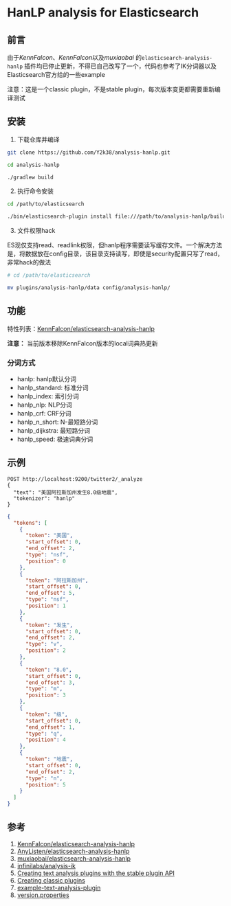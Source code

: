 HanLP analysis for Elasticsearch
==================================

## 前言

由于*KennFalcon*、*KennFalcon*以及*muxiaobai* 的`elasticsearch-analysis-hanlp`
插件均已停止更新，不得已自己改写了一个，代码也参考了IK分词器以及Elasticsearch官方给的一些example

注意：这是一个classic plugin，不是stable plugin，每次版本变更都需要重新编译测试

## 安装

1. 下载仓库并编译

```bash
git clone https://github.com/Y2k38/analysis-hanlp.git

cd analysis-hanlp

./gradlew build
```

2. 执行命令安装

```bash
cd /path/to/elasticsearch

./bin/elasticsearch-plugin install file:///path/to/analysis-hanlp/build/distributions/elasticsearch-analysis-hanlp-x.y.z.zip
```

3. 文件权限hack

ES现仅支持read、readlink权限，但hanlp程序需要读写缓存文件。一个解决方法是，将数据放在config目录，该目录支持读写，即使是security配置只写了read，非常hack的做法

```bash
# cd /path/to/elasticsearch

mv plugins/analysis-hanlp/data config/analysis-hanlp/
```

## 功能

特性列表：[KennFalcon/elasticsearch-analysis-hanlp](https://github.com/KennFalcon/elasticsearch-analysis-hanlp)

**注意：** 当前版本移除KennFalcon版本的local词典热更新

### 分词方式

* hanlp: hanlp默认分词
* hanlp_standard: 标准分词
* hanlp_index: 索引分词
* hanlp_nlp: NLP分词
* hanlp_crf: CRF分词
* hanlp_n_short: N-最短路分词
* hanlp_dijkstra: 最短路分词
* hanlp_speed: 极速词典分词

## 示例

```text
POST http://localhost:9200/twitter2/_analyze
{
  "text": "美国阿拉斯加州发生8.0级地震",
  "tokenizer": "hanlp"
}
```

```json
{
  "tokens": [
    {
      "token": "美国",
      "start_offset": 0,
      "end_offset": 2,
      "type": "nsf",
      "position": 0
    },
    {
      "token": "阿拉斯加州",
      "start_offset": 0,
      "end_offset": 5,
      "type": "nsf",
      "position": 1
    },
    {
      "token": "发生",
      "start_offset": 0,
      "end_offset": 2,
      "type": "v",
      "position": 2
    },
    {
      "token": "8.0",
      "start_offset": 0,
      "end_offset": 3,
      "type": "m",
      "position": 3
    },
    {
      "token": "级",
      "start_offset": 0,
      "end_offset": 1,
      "type": "q",
      "position": 4
    },
    {
      "token": "地震",
      "start_offset": 0,
      "end_offset": 2,
      "type": "n",
      "position": 5
    }
  ]
}
```

## 参考

1. [KennFalcon/elasticsearch-analysis-hanlp](https://github.com/KennFalcon/elasticsearch-analysis-hanlp)
2. [AnyListen/elasticsearch-analysis-hanlp](https://github.com/AnyListen/elasticsearch-analysis-hanlp)
3. [muxiaobai/elasticsearch-analysis-hanlp](https://github.com/muxiaobai/elasticsearch-analysis-hanlp)
4. [infinilabs/analysis-ik](https://github.com/infinilabs/analysis-ik)
5. [Creating text analysis plugins with the stable plugin API](https://www.elastic.co/guide/en/elasticsearch/plugins/current/creating-stable-plugins.html)
6. [Creating classic plugins](https://www.elastic.co/guide/en/elasticsearch/plugins/current/creating-classic-plugins.html)
7. [example-text-analysis-plugin](https://www.elastic.co/guide/en/elasticsearch/plugins/8.15/example-text-analysis-plugin.html)
8. [version.properties](https://github.com/elastic/elasticsearch/blob/main/build-tools-internal/version.properties)
